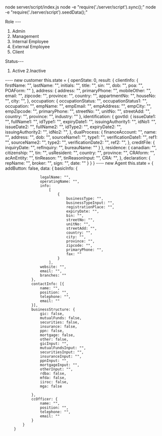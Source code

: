 node server/script/index.js
node -e "require('./server/script').sync();"
node -e "require('./server/script').seedData();"


Role --- 
1. Admin
2. Management
3. Internal Employee
4. External Employee
5. Client

Status---
1. Active
2.Inactive































---- new customer
  this.state = {
            openState: 0,
            result: {
                clientInfo: {
                    firstName: "",
                    lastName: "",
                    initials: "",
                    title: "",
                    sin: "",
                    dob: "",
                    poa: "",
                    POAForm: ""
                },
                address: {
                    address: "",
                    primaryPhone: "",
                    mobileOther: "",
                    email: "",
                    zipcode: "",
                    province: "",
                    country: "",
                    appartmentNo: "",
                    houseNo: "",
                    city: "",
                },
                occupation: {
                    occupationStatus: "",
                    occupationStatus1: "",
                    occupation: "",
                    empName: "",
                    empEmail: "",
                    empAddress: "",
                    empCity: "",
                    empZipcode: "",
                    primaryPhone: "",
                    streetNo: "",
                    unitNo: "",
                    streetAdd: "",
                    country: "",
                    province: "",
                    industry: ""
                },
                identification: {
                    govtId: {
                        issueDate1: "",
                        fullName1: "",
                        idType1: "",
                        expiryDate1: "",
                        issuingAuthority1: "",
                        idNo1: "",
                        issueDate2: "",
                        fullName2: "",
                        idType2: "",
                        expiryDate2: "",
                        issuingAuthority2: "",
                        idNo2: "",
                    },
                    dualProcess: {
                        financeAccount: "",
                        name: "",
                        address: "",
                        dob: "",
                        sourceName1: "",
                        type1: "",
                        verificationDate1: "",
                        ref1: "",
                        sourceName2: "",
                        type2: "",
                        verificationDate2: "",
                        ref2: "",
                    },
                    creditFile: {
                        inquiryDate: "",
                        refInquiry: "",
                        bureauName: ""
                    }
                },
                residence: {
                    canadian: "",
                    citizenship: "",
                    tin: "",
                    usResident: "",
                    country: "",
                    province: "",
                    CRAform: "",
                    acAnEntity: "",
                    tinReason: "",
                    tinReasonInput: "",
                    CRA: "",
                },
                declaration: {
                    repName: "",
                    broker: "",
                    sign: "",
                    date: ""
                }
            }
        }
---- new Agent
 this.state = {
            addButton: false,
            data: {
                basicInfo: {
                    
                    legalName: "",
                    operatingName: "",
                    info:
                        [
                            {
                                businessType: "",
                                businessTypeInput: "",
                                registrationPlace: "",
                                expiryDate: "",
                                bin: "",
                                streetNo: "",
                                unitNo: "",
                                streetAdd: "",
                                country: "",
                                city: "",
                                province: "",
                                zipcode: "",
                                primaryPhone: "",
                                fax: ""
                            }
                        ],
                    website: "",
                    email: "",
                    branches: ""
                },
                contactInfo: [{
                    name: "",
                    position: "",
                    telephone: "",
                    email: ""
                }],
                businessStructure: {
                    gic: false,
                    mutualFunds: false,
                    securities: false,
                    insurance: false,
                    ppn: false,
                    mortgage: false,
                    other: false,
                    gicInput: "",
                    mutualFundsInput: "",
                    securitiesInput: "",
                    insuranceInput: "",
                    ppnInput: "",
                    mortgageInput: "",
                    otherInput: "",
                    rdba: false,
                    mfda: false,
                    iiroc: false,
                    mga: false

                },
                ccOfficer: {
                    name: "",
                    position: "",
                    telephone: "",
                    email: ""
                }
            }
        }